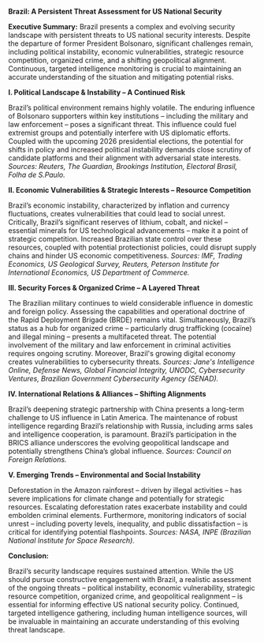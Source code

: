 **Brazil: A Persistent Threat Assessment for US National Security**

**Executive Summary:** Brazil presents a complex and evolving security landscape with persistent threats to US national security interests. Despite the departure of former President Bolsonaro, significant challenges remain, including political instability, economic vulnerabilities, strategic resource competition, organized crime, and a shifting geopolitical alignment. Continuous, targeted intelligence monitoring is crucial to maintaining an accurate understanding of the situation and mitigating potential risks.

**I. Political Landscape & Instability – A Continued Risk**

Brazil’s political environment remains highly volatile. The enduring influence of Bolsonaro supporters within key institutions – including the military and law enforcement – poses a significant threat. This influence could fuel extremist groups and potentially interfere with US diplomatic efforts.  Coupled with the upcoming 2026 presidential elections, the potential for shifts in policy and increased political instability demands close scrutiny of candidate platforms and their alignment with adversarial state interests. *Sources: Reuters, The Guardian, Brookings Institution, Electoral Brasil, Folha de S.Paulo.*

**II. Economic Vulnerabilities & Strategic Interests – Resource Competition**

Brazil’s economic instability, characterized by inflation and currency fluctuations, creates vulnerabilities that could lead to social unrest. Critically, Brazil’s significant reserves of lithium, cobalt, and nickel – essential minerals for US technological advancements – make it a point of strategic competition. Increased Brazilian state control over these resources, coupled with potential protectionist policies, could disrupt supply chains and hinder US economic competitiveness. *Sources: IMF, Trading Economics, US Geological Survey, Reuters, Peterson Institute for International Economics, US Department of Commerce.*

**III. Security Forces & Organized Crime – A Layered Threat**

The Brazilian military continues to wield considerable influence in domestic and foreign policy. Assessing the capabilities and operational doctrine of the Rapid Deployment Brigade (BRDE) remains vital. Simultaneously, Brazil’s status as a hub for organized crime – particularly drug trafficking (cocaïne) and illegal mining – presents a multifaceted threat. The potential involvement of the military and law enforcement in criminal activities requires ongoing scrutiny. Moreover, Brazil's growing digital economy creates vulnerabilities to cybersecurity threats. *Sources: Jane's Intelligence Online, Defense News, Global Financial Integrity, UNODC, Cybersecurity Ventures, Brazilian Government Cybersecurity Agency (SENAD).*

**IV. International Relations & Alliances – Shifting Alignments**

Brazil’s deepening strategic partnership with China presents a long-term challenge to US influence in Latin America. The maintenance of robust intelligence regarding Brazil’s relationship with Russia, including arms sales and intelligence cooperation, is paramount.  Brazil’s participation in the BRICS alliance underscores the evolving geopolitical landscape and potentially strengthens China’s global influence. *Sources: Council on Foreign Relations.*

**V. Emerging Trends – Environmental and Social Instability**

Deforestation in the Amazon rainforest – driven by illegal activities – has severe implications for climate change and potentially for strategic resources.  Escalating deforestation rates exacerbate instability and could embolden criminal elements.  Furthermore, monitoring indicators of social unrest – including poverty levels, inequality, and public dissatisfaction – is critical for identifying potential flashpoints. *Sources: NASA, INPE (Brazilian National Institute for Space Research).*

**Conclusion:**

Brazil’s security landscape requires sustained attention.  While the US should pursue constructive engagement with Brazil, a realistic assessment of the ongoing threats – political instability, economic vulnerability, strategic resource competition, organized crime, and geopolitical realignment – is essential for informing effective US national security policy. Continued, targeted intelligence gathering, including human intelligence sources, will be invaluable in maintaining an accurate understanding of this evolving threat landscape.